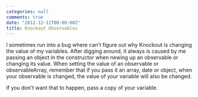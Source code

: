 ```yaml
---
categories: null
comments: true
date: "2012-12-11T00:00:00Z"
title: Knockout Observables
---
```


<p>I sometimes run into a bug where can't figure out why Knockout is changing the value of my variables. After digging around, it always is caused by me passing an object in the constructor when newing up an observable or changing its value. When setting the value of an observable or observableArray, remember that if you pass it an array, date or object, when your observable is changed, the value of your variable will also be changed.</p>

<p>If you don't want that to happen, pass a copy of your variable.</p>

<script src="https://gist.github.com/4264028.js"></script>
